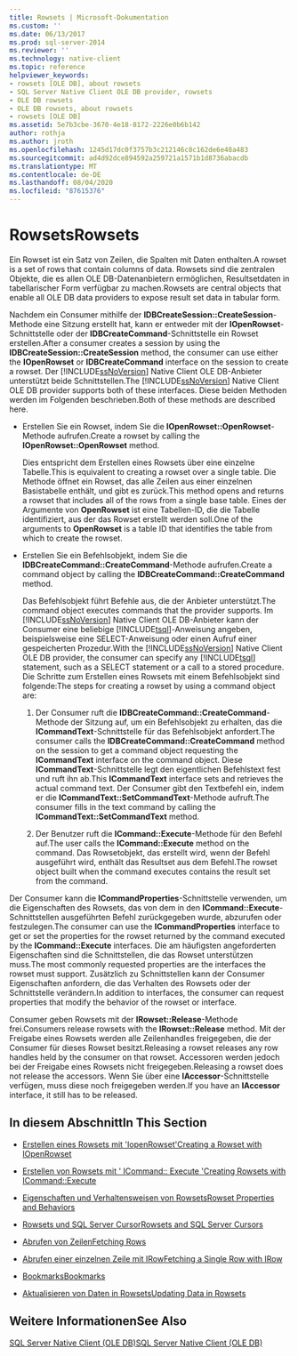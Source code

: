 ```yaml
---
title: Rowsets | Microsoft-Dokumentation
ms.custom: ''
ms.date: 06/13/2017
ms.prod: sql-server-2014
ms.reviewer: ''
ms.technology: native-client
ms.topic: reference
helpviewer_keywords:
- rowsets [OLE DB], about rowsets
- SQL Server Native Client OLE DB provider, rowsets
- OLE DB rowsets
- OLE DB rowsets, about rowsets
- rowsets [OLE DB]
ms.assetid: 5e7b3cbe-3670-4e18-8172-2226e0b6b142
author: rothja
ms.author: jroth
ms.openlocfilehash: 1245d17dc0f3757b3c212146c8c162de6e48a483
ms.sourcegitcommit: ad4d92dce894592a259721a1571b1d8736abacdb
ms.translationtype: MT
ms.contentlocale: de-DE
ms.lasthandoff: 08/04/2020
ms.locfileid: "87615376"
---
```

# <a name="rowsets"></a><span data-ttu-id="68ccf-102">Rowsets</span><span class="sxs-lookup"><span data-stu-id="68ccf-102">Rowsets</span></span>
  <span data-ttu-id="68ccf-103">Ein Rowset ist ein Satz von Zeilen, die Spalten mit Daten enthalten.</span><span class="sxs-lookup"><span data-stu-id="68ccf-103">A rowset is a set of rows that contain columns of data.</span></span> <span data-ttu-id="68ccf-104">Rowsets sind die zentralen Objekte, die es allen OLE DB-Datenanbietern ermöglichen, Resultsetdaten in tabellarischer Form verfügbar zu machen.</span><span class="sxs-lookup"><span data-stu-id="68ccf-104">Rowsets are central objects that enable all OLE DB data providers to expose result set data in tabular form.</span></span>  
  
 <span data-ttu-id="68ccf-105">Nachdem ein Consumer mithilfe der **IDBCreateSession::CreateSession**-Methode eine Sitzung erstellt hat, kann er entweder mit der **IOpenRowset**-Schnittstelle oder der **IDBCreateCommand**-Schnittstelle ein Rowset erstellen.</span><span class="sxs-lookup"><span data-stu-id="68ccf-105">After a consumer creates a session by using the **IDBCreateSession::CreateSession** method, the consumer can use either the **IOpenRowset** or **IDBCreateCommand** interface on the session to create a rowset.</span></span> <span data-ttu-id="68ccf-106">Der [!INCLUDE[ssNoVersion](../../includes/ssnoversion-md.md)] Native Client OLE DB-Anbieter unterstützt beide Schnittstellen.</span><span class="sxs-lookup"><span data-stu-id="68ccf-106">The [!INCLUDE[ssNoVersion](../../includes/ssnoversion-md.md)] Native Client OLE DB provider supports both of these interfaces.</span></span> <span data-ttu-id="68ccf-107">Diese beiden Methoden werden im Folgenden beschrieben.</span><span class="sxs-lookup"><span data-stu-id="68ccf-107">Both of these methods are described here.</span></span>  
  
-   <span data-ttu-id="68ccf-108">Erstellen Sie ein Rowset, indem Sie die **IOpenRowset::OpenRowset**-Methode aufrufen.</span><span class="sxs-lookup"><span data-stu-id="68ccf-108">Create a rowset by calling the **IOpenRowset::OpenRowset** method.</span></span>  
  
     <span data-ttu-id="68ccf-109">Dies entspricht dem Erstellen eines Rowsets über eine einzelne Tabelle.</span><span class="sxs-lookup"><span data-stu-id="68ccf-109">This is equivalent to creating a rowset over a single table.</span></span> <span data-ttu-id="68ccf-110">Die Methode öffnet ein Rowset, das alle Zeilen aus einer einzelnen Basistabelle enthält, und gibt es zurück.</span><span class="sxs-lookup"><span data-stu-id="68ccf-110">This method opens and returns a rowset that includes all of the rows from a single base table.</span></span> <span data-ttu-id="68ccf-111">Eines der Argumente von **OpenRowset** ist eine Tabellen-ID, die die Tabelle identifiziert, aus der das Rowset erstellt werden soll.</span><span class="sxs-lookup"><span data-stu-id="68ccf-111">One of the arguments to **OpenRowset** is a table ID that identifies the table from which to create the rowset.</span></span>  
  
-   <span data-ttu-id="68ccf-112">Erstellen Sie ein Befehlsobjekt, indem Sie die **IDBCreateCommand::CreateCommand**-Methode aufrufen.</span><span class="sxs-lookup"><span data-stu-id="68ccf-112">Create a command object by calling the **IDBCreateCommand::CreateCommand** method.</span></span>  
  
     <span data-ttu-id="68ccf-113">Das Befehlsobjekt führt Befehle aus, die der Anbieter unterstützt.</span><span class="sxs-lookup"><span data-stu-id="68ccf-113">The command object executes commands that the provider supports.</span></span> <span data-ttu-id="68ccf-114">Im [!INCLUDE[ssNoVersion](../../includes/ssnoversion-md.md)] Native Client OLE DB-Anbieter kann der Consumer eine beliebige [!INCLUDE[tsql](../../includes/tsql-md.md)]-Anweisung angeben, beispielsweise eine SELECT-Anweisung oder einen Aufruf einer gespeicherten Prozedur.</span><span class="sxs-lookup"><span data-stu-id="68ccf-114">With the [!INCLUDE[ssNoVersion](../../includes/ssnoversion-md.md)] Native Client OLE DB provider, the consumer can specify any [!INCLUDE[tsql](../../includes/tsql-md.md)] statement, such as a SELECT statement or a call to a stored procedure.</span></span> <span data-ttu-id="68ccf-115">Die Schritte zum Erstellen eines Rowsets mit einem Befehlsobjekt sind folgende:</span><span class="sxs-lookup"><span data-stu-id="68ccf-115">The steps for creating a rowset by using a command object are:</span></span>  
  
    1.  <span data-ttu-id="68ccf-116">Der Consumer ruft die **IDBCreateCommand::CreateCommand**-Methode der Sitzung auf, um ein Befehlsobjekt zu erhalten, das die **ICommandText**-Schnittstelle für das Befehlsobjekt anfordert.</span><span class="sxs-lookup"><span data-stu-id="68ccf-116">The consumer calls the **IDBCreateCommand::CreateCommand** method on the session to get a command object requesting the **ICommandText** interface on the command object.</span></span> <span data-ttu-id="68ccf-117">Diese **ICommandText**-Schnittstelle legt den eigentlichen Befehlstext fest und ruft ihn ab.</span><span class="sxs-lookup"><span data-stu-id="68ccf-117">This **ICommandText** interface sets and retrieves the actual command text.</span></span> <span data-ttu-id="68ccf-118">Der Consumer gibt den Textbefehl ein, indem er die **ICommandText::SetCommandText**-Methode aufruft.</span><span class="sxs-lookup"><span data-stu-id="68ccf-118">The consumer fills in the text command by calling the **ICommandText::SetCommandText** method.</span></span>  
  
    2.  <span data-ttu-id="68ccf-119">Der Benutzer ruft die **ICommand::Execute**-Methode für den Befehl auf.</span><span class="sxs-lookup"><span data-stu-id="68ccf-119">The user calls the **ICommand::Execute** method on the command.</span></span> <span data-ttu-id="68ccf-120">Das Rowsetobjekt, das erstellt wird, wenn der Befehl ausgeführt wird, enthält das Resultset aus dem Befehl.</span><span class="sxs-lookup"><span data-stu-id="68ccf-120">The rowset object built when the command executes contains the result set from the command.</span></span>  
  
 <span data-ttu-id="68ccf-121">Der Consumer kann die **ICommandProperties**-Schnittstelle verwenden, um die Eigenschaften des Rowsets, das von dem in den **ICommand::Execute**-Schnittstellen ausgeführten Befehl zurückgegeben wurde, abzurufen oder festzulegen.</span><span class="sxs-lookup"><span data-stu-id="68ccf-121">The consumer can use the **ICommandProperties** interface to get or set the properties for the rowset returned by the command executed by the **ICommand::Execute** interfaces.</span></span> <span data-ttu-id="68ccf-122">Die am häufigsten angeforderten Eigenschaften sind die Schnittstellen, die das Rowset unterstützen muss.</span><span class="sxs-lookup"><span data-stu-id="68ccf-122">The most commonly requested properties are the interfaces the rowset must support.</span></span> <span data-ttu-id="68ccf-123">Zusätzlich zu Schnittstellen kann der Consumer Eigenschaften anfordern, die das Verhalten des Rowsets oder der Schnittstelle verändern.</span><span class="sxs-lookup"><span data-stu-id="68ccf-123">In addition to interfaces, the consumer can request properties that modify the behavior of the rowset or interface.</span></span>  
  
 <span data-ttu-id="68ccf-124">Consumer geben Rowsets mit der **IRowset::Release**-Methode frei.</span><span class="sxs-lookup"><span data-stu-id="68ccf-124">Consumers release rowsets with the **IRowset::Release** method.</span></span> <span data-ttu-id="68ccf-125">Mit der Freigabe eines Rowsets werden alle Zeilenhandles freigegeben, die der Consumer für dieses Rowset besitzt.</span><span class="sxs-lookup"><span data-stu-id="68ccf-125">Releasing a rowset releases any row handles held by the consumer on that rowset.</span></span> <span data-ttu-id="68ccf-126">Accessoren werden jedoch bei der Freigabe eines Rowsets nicht freigegeben.</span><span class="sxs-lookup"><span data-stu-id="68ccf-126">Releasing a rowset does not release the accessors.</span></span> <span data-ttu-id="68ccf-127">Wenn Sie über eine **IAccessor**-Schnittstelle verfügen, muss diese noch freigegeben werden.</span><span class="sxs-lookup"><span data-stu-id="68ccf-127">If you have an **IAccessor** interface, it still has to be released.</span></span>  
  
## <a name="in-this-section"></a><span data-ttu-id="68ccf-128">In diesem Abschnitt</span><span class="sxs-lookup"><span data-stu-id="68ccf-128">In This Section</span></span>  
  
-   [<span data-ttu-id="68ccf-129">Erstellen eines Rowsets mit 'IopenRowset'</span><span class="sxs-lookup"><span data-stu-id="68ccf-129">Creating a Rowset with IOpenRowset</span></span>](creating-a-rowset-with-iopenrowset.md)  
  
-   [<span data-ttu-id="68ccf-130">Erstellen von Rowsets mit ' ICommand:: Execute '</span><span class="sxs-lookup"><span data-stu-id="68ccf-130">Creating Rowsets with ICommand::Execute</span></span>](creating-rowsets-with-icommand-execute.md)  
  
-   [<span data-ttu-id="68ccf-131">Eigenschaften und Verhaltensweisen von Rowsets</span><span class="sxs-lookup"><span data-stu-id="68ccf-131">Rowset Properties and Behaviors</span></span>](rowset-properties-and-behaviors.md)  
  
-   [<span data-ttu-id="68ccf-132">Rowsets und SQL Server Cursor</span><span class="sxs-lookup"><span data-stu-id="68ccf-132">Rowsets and SQL Server Cursors</span></span>](rowsets-and-sql-server-cursors.md)  
  
-   [<span data-ttu-id="68ccf-133">Abrufen von Zeilen</span><span class="sxs-lookup"><span data-stu-id="68ccf-133">Fetching Rows</span></span>](fetching-rows.md)  
  
-   [<span data-ttu-id="68ccf-134">Abrufen einer einzelnen Zeile mit IRow</span><span class="sxs-lookup"><span data-stu-id="68ccf-134">Fetching a Single Row with IRow</span></span>](fetching-a-single-row-with-irow.md)  
  
-   [<span data-ttu-id="68ccf-135">Bookmarks</span><span class="sxs-lookup"><span data-stu-id="68ccf-135">Bookmarks</span></span>](bookmarks.md)  
  
-   [<span data-ttu-id="68ccf-136">Aktualisieren von Daten in Rowsets</span><span class="sxs-lookup"><span data-stu-id="68ccf-136">Updating Data in Rowsets</span></span>](updating-data-in-rowsets.md)  
  
## <a name="see-also"></a><span data-ttu-id="68ccf-137">Weitere Informationen</span><span class="sxs-lookup"><span data-stu-id="68ccf-137">See Also</span></span>  
 [<span data-ttu-id="68ccf-138">SQL Server Native Client &#40;OLE DB&#41;</span><span class="sxs-lookup"><span data-stu-id="68ccf-138">SQL Server Native Client &#40;OLE DB&#41;</span></span>](../native-client/ole-db/sql-server-native-client-ole-db.md)  
  
  
